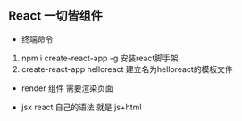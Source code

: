 ## React 一切皆组件
- 终端命令
1. npm i create-react-app -g      安装react脚手架
2. create-react-app helloreact    建立名为helloreact的模板文件

- render
组件 需要渲染页面

- jsx
 react 自己的语法 就是 js+html